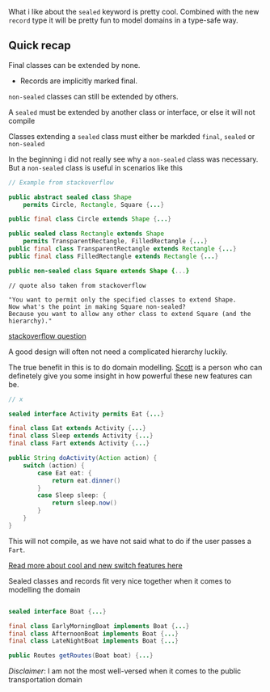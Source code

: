 What i like about the `sealed` keyword is pretty cool. Combined with the new `record` type it will be pretty fun to model domains in a type-safe way.

## Quick recap

Final classes can be extended by none.
- Records are implicitly marked final.

`non-sealed` classes can still be extended by others.

A `sealed` must be extended by another class or interface, or else it will not compile

Classes extending a `sealed` class must either be markded `final`, `sealed` or `non-sealed`

In the beginning i did not really see why a `non-sealed` class was necessary.
But a `non-sealed` class is useful in scenarios like this

```java
// Example from stackoverflow

public abstract sealed class Shape
    permits Circle, Rectangle, Square {...}

public final class Circle extends Shape {...}

public sealed class Rectangle extends Shape 
    permits TransparentRectangle, FilledRectangle {...}
public final class TransparentRectangle extends Rectangle {...}
public final class FilledRectangle extends Rectangle {...}

public non-sealed class Square extends Shape {...}

```
```
// quote also taken from stackoverflow

"You want to permit only the specified classes to extend Shape.
Now what's the point in making Square non-sealed?
Because you want to allow any other class to extend Square (and the hierarchy)."
```
[stackoverflow question](https://stackoverflow.com/questions/63860110/what-is-the-point-of-extending-a-sealed-class-with-a-non-sealed-class)

A good design will often not need a complicated hierarchy luckily.

The true benefit in this is to do domain modelling.
[Scott](https://www.google.com/search?q=domain+modelling+scott&oq=domain+modelling+scott&aqs=chrome..69i57j33i160l2.4654j0j7&sourceid=chrome&ie=UTF-8) is a person who can definetely give you some insight in how powerful these new features can be. 

```java
// x

sealed interface Activity permits Eat {...}

final class Eat extends Activity {...}
final class Sleep extends Activity {...}
final class Fart extends Activity {...}

public String doActivity(Action action) {
    switch (action) {
        case Eat eat: {
            return eat.dinner()
        }
        case Sleep sleep: {
            return sleep.now()
        }
    }
}
```

This will not compile, as we have not said what to do if the user passes a `Fart`.

[Read more about cool and new switch features here](/content/java/cool-and-new-switch-features)

Sealed classes and records fit very nice together when it comes to modelling the domain

```java

sealed interface Boat {...}

final class EarlyMorningBoat implements Boat {...}
final class AfternoonBoat implements Boat {...}
final class LateNightBoat implements Boat {...}

public Routes getRoutes(Boat boat) {...}
```
*Disclaimer*: I am not the most well-versed when it comes to the public transportation domain 